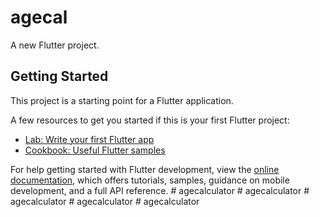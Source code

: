 # agecal

A new Flutter project.

## Getting Started

This project is a starting point for a Flutter application.

A few resources to get you started if this is your first Flutter project:

- [Lab: Write your first Flutter app](https://docs.flutter.dev/get-started/codelab)
- [Cookbook: Useful Flutter samples](https://docs.flutter.dev/cookbook)

For help getting started with Flutter development, view the
[online documentation](https://docs.flutter.dev/), which offers tutorials,
samples, guidance on mobile development, and a full API reference.
#   a g e c a l c u l a t o r  
 #   a g e c a l c u l a t o r  
 #   a g e c a l c u l a t o r  
 #   a g e c a l c u l a t o r  
 #   a g e c a l c u l a t o r  
 
